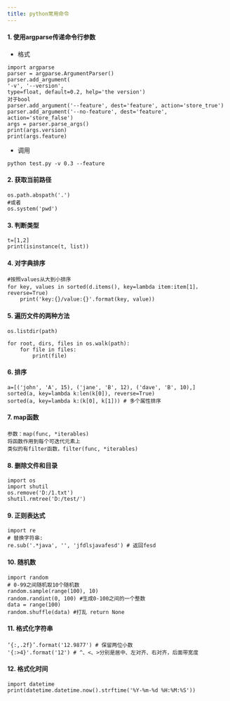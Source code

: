 ```yaml
---
title: python常用命令
---
```


#### 1. 使用argparse传递命令行参数
- 格式
```
import argparse
parser = argparse.ArgumentParser()
parser.add_argument(
'-v', '--version',
type=float, default=0.2, help='the version')
对于bool
parser.add_argument('--feature', dest='feature', action='store_true')
parser.add_argument('--no-feature', dest='feature', action='store_false')
args = parser.parse_args()
print(args.version)
print(args.feature)
```

- 调用
```
python test.py -v 0.3 --feature
```

<!--more-->
		
#### 2. 获取当前路径 
	os.path.abspath('.')
	#或者
	os.system('pwd')

#### 3. 判断类型
	t=[1,2]
	print(isinstance(t, list))

#### 4. 对字典排序
	#按照values从大到小排序
	for key, values in sorted(d.items(), key=lambda item:item[1]，reverse=True)
		print('key:{}/value:{}'.format(key, value))
		
#### 5. 遍历文件的两种方法
	os.listdir(path)

	for root, dirs, files in os.walk(path):
		for file in files:
			print(file)

#### 6. 排序
	a=[('john', 'A', 15), ('jane', 'B', 12), ('dave', 'B', 10),]  
	sorted(a, key=lambda k:len(k[0]), reverse=True)
	sorted(a, key=lambda k:(k[0], k[1])) # 多个属性排序

#### 7. map函数
	参数：map(func, *iterables)
	将函数作用到每个可迭代元素上
	类似的有filter函数，filter(func, *iterables)
			
#### 8. 删除文件和目录
	import os
	import shutil	
	os.remove('D:/1.txt')
	shutil.rmtree('D:/test/')

#### 9. 正则表达式
	import re
	# 替换字符串:
	re.sub('.*java', '', 'jfdlsjavafesd') # 返回fesd

#### 10. 随机数
	import random
	# 0-99之间随机取10个随机数
	random.sample(range(100), 10)
	random.randint(0, 100) #生成0-100之间的一个整数
	data = range(100)
	random.shuffle(data) #打乱 return None

#### 11. 格式化字符串
	‘{:,.2f}’.format('12.9877') # 保留两位小数
	'{:>4}'.format('12') # ^、<、>分别是居中、左对齐、右对齐，后面带宽度
#### 12. 格式化时间
	import datetime
	print(datetime.datetime.now().strftime('%Y-%m-%d %H:%M:%S'))
